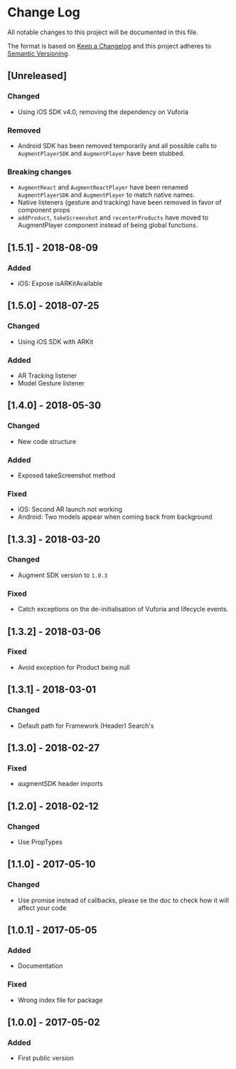 # Change Log
All notable changes to this project will be documented in this file.

The format is based on [Keep a Changelog](http://keepachangelog.com/)
and this project adheres to [Semantic Versioning](http://semver.org/).

## [Unreleased]
### Changed
- Using iOS SDK v4.0, removing the dependency on Vuforia

### Removed
- Android SDK has been removed temporarily and all possible calls to `AugmentPlayerSDK` and `AugmentPlayer` have been stubbed. 

### Breaking changes
- `AugmentReact` and `AugmentReactPlayer` have been renamed `AugmentPlayerSDK` and `AugmentPlayer` to match native names.
- Native listeners (gesture and tracking) have been removed in favor of component props
- `addProduct`, `takeScreenshot` and `recenterProducts` have moved to AugmentPlayer component
instead of being global functions.

## [1.5.1] - 2018-08-09
### Added
- iOS: Expose isARKitAvailable

## [1.5.0] - 2018-07-25
### Changed
- Using iOS SDK with ARKit

### Added
- AR Tracking listener
- Model Gesture listener

## [1.4.0] - 2018-05-30
### Changed
- New code structure

### Added
- Exposed takeScreenshot method

### Fixed
- iOS: Second AR launch not working
- Android: Two models appear when coming back from background

## [1.3.3] - 2018-03-20
### Changed
- Augment SDK version to `1.0.3`

### Fixed
- Catch exceptions on the de-initialisation of Vuforia and lifecycle events.

## [1.3.2] - 2018-03-06
### Fixed
- Avoid exception for Product being null

## [1.3.1] - 2018-03-01
### Changed
- Default path for Framework (Header) Search's

## [1.3.0] - 2018-02-27
### Fixed
- augmentSDK header imports

## [1.2.0] - 2018-02-12
### Changed
- Use PropTypes

## [1.1.0] - 2017-05-10
### Changed
 - Use promise instead of callbacks, please se the doc to check how it will affect your code

## [1.0.1] - 2017-05-05
### Added
 - Documentation

### Fixed
 - Wrong index file for package

## [1.0.0] - 2017-05-02
### Added
 - First public version
